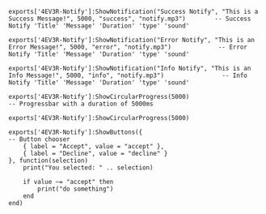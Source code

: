     exports['4EV3R-Notify']:ShowNotification("Success Notify", "This is a Success Message!", 5000, "success", "notify.mp3")        -- Success Notify 'Title' 'Message' 'Duration' 'type' 'sound'

    exports['4EV3R-Notify']:ShowNotification("Error Notify", "This is an Error Message!", 5000, "error", "notify.mp3")             -- Error Notify 'Title' 'Message' 'Duration' 'type' 'sound'

    exports['4EV3R-Notify']:ShowNotification("Info Notify", "This is an Info Message!", 5000, "info", "notify.mp3")                -- Info Notify 'Title' 'Message' 'Duration' 'type' 'sound'

    exports['4EV3R-Notify']:ShowCircularProgress(5000)                                                                             -- Progressbar with a duration of 5000ms

    exports['4EV3R-Notify']:ShowCircularProgress(5000)                                                                             
   
    exports['4EV3R-Notify']:ShowButtons({                                                                                           -- Button chooser                                                                               
        { label = "Accept", value = "accept" },
        { label = "Decline", value = "decline" }
    }, function(selection)
        print("You selected: " .. selection)

        if value ~= "accept" then
            print("do something")
        end
    end)
